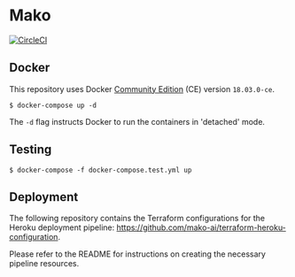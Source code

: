 # Mako
[![CircleCI](https://circleci.com/gh/mako-ai/mako.svg?style=shield&circle-token=1c7bbcb6cb0fb57e80aedd600886dac278d5da7b)](https://circleci.com/gh/mako-ai/mako)

## Docker

This repository uses Docker [Community Edition](https://www.docker.com/community-edition) (CE) version `18.03.0-ce`.

    $ docker-compose up -d

The `-d` flag instructs Docker to run the containers in 'detached' mode.

## Testing

    $ docker-compose -f docker-compose.test.yml up

## Deployment

The following repository contains the Terraform configurations for the Heroku deployment pipeline: https://github.com/mako-ai/terraform-heroku-configuration.

Please refer to the README for instructions on creating the necessary pipeline resources.
